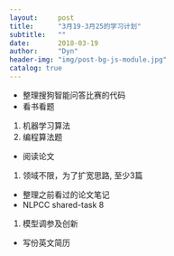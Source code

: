 ```yaml
---
layout:     post
title:      "3月19-3月25的学习计划"
subtitle:   ""
date:       2018-03-19
author:     "Dyn"
header-img: "img/post-bg-js-module.jpg"
catalog: true
---
```

* 整理搜狗智能问答比赛的代码
* 看书看题  
1. 机器学习算法 
2. 编程算法题   
* 阅读论文  
1.  领域不限，为了扩宽思路, 至少3篇
* 整理之前看过的论文笔记  
* NLPCC shared-task 8
1. 模型调参及创新
* 写份英文简历  
